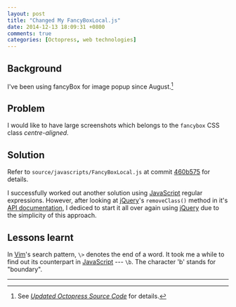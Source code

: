 ```yaml
---
layout: post
title: "Changed My FancyBoxLocal.js"
date: 2014-12-13 18:09:31 +0800
comments: true
categories: [Octopress, web technologies]
---
```


Background
---

I've been using fancyBox for image popup since August.[^pp1]

Problem
---

I would like to have large screenshots which belongs to the `fancybox`
CSS class *centre-aligned*.

<!-- more -->

Solution
---

Refer to `source/javascripts/FancyBoxLocal.js` at commit [460b575] for
details.

I successfully worked out another solution using [JavaScript] regular
expressions.  However, after looking at [jQuery]'s `removeClass()`
method in it's [API documentation][doc], I dediced to start it all
over again using [jQuery] due to the simplicity of this approach.

Lessons learnt
---

In [Vim]'s search pattern, `\>` denotes the end of a word.  It took me
a while to find out its counterpart in [JavaScript] --- `\b`.  The
character 'b' stands for "boundary".

---
[^pp1]: See [*Updated Octopress Source Code*][pp1] for details.

[pp1]: /blog/2014/08/21/updated-octopress-source-code/
[460b575]: https://github.com/VincentTam/vincenttam.github.io/commit/460b575
[JavaScript]: http://www.w3schools.com/js/
[jQuery]: http://jquery.com
[Vim]: http://www.vim.org
[doc]: https://api.jquery.com/removeclass/
